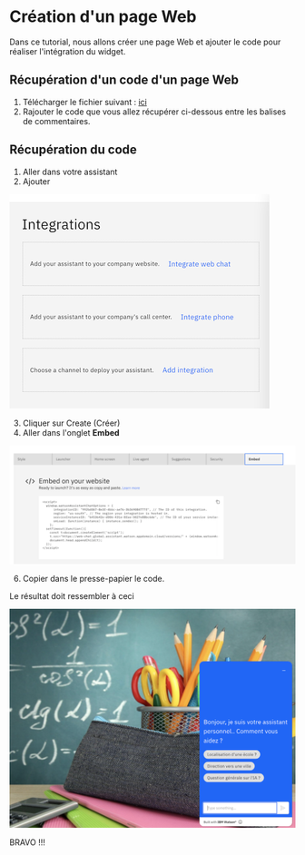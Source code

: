 # Création d'un page Web #

Dans ce tutorial, nous allons créer une page Web et ajouter le code pour réaliser l'intégration du widget.

## Récupération d'un code d'un page Web ##

1. Télécharger le fichier suivant : [ici](PageWeb.html)
2. Rajouter le code que vous allez récupérer ci-dessous entre les balises de commentaires.

## Récupération du code ##

1. Aller dans votre assistant
2. Ajouter 

![ptech logo](/images/embed1.png)

3. Cliquer sur Create (Créer)
4. Aller dans l'onglet **Embed**

![ptech logo](/images/embed2.png)

6. Copier dans le presse-papier le code.

Le résultat doit ressembler à ceci

![ptech logo](/images/embed3.png)


BRAVO !!!

